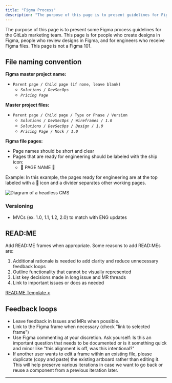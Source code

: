 ```yaml
---
title: "Figma Process"
description: "The purpose of this page is to present guidelines for Figma."
---
```


The purpose of this page is to present some Figma process guidelines for the GitLab marketing team. This page is for people who create designs in Figma, people who review designs in Figma, and for engineers who receive Figma files. This page is not a Figma 101.

## File naming convention

**Figma master project name:**

* `Parent page / Child page (if none, leave blank)`
  * *`Solutions / DevSecOps`*
  * *`Pricing Page`*

**Master project files:**

* `Parent page / Child page / Type or Phase / Version`
  * *`Solutions / DevSecOps / Wireframes / 1.0`*
  * *`Solutions / DevSecOps / Design / 1.0`*
  * *`Pricing Page / Mock / 1.0`*

**Figma file pages:**

* Page names should be short and clear
* Pages that are ready for engineering should be labeled with the ship icon:
  * 🚢 PAGE NAME 🚢

Example: In this example, the pages ready for engineering are at the top labeled with a 🚢 icon and a divider separates other working pages.

![Diagram of a headless CMS](/images/handbook/growth-marketing/figma-page-naming.png)

### Versioning

* MVCs (ex. 1.0, 1.1, 1.2, 2.0) to match with ENG updates

## READ:ME

Add READ:ME frames when appropriate. Some reasons to add READ:MEs are:

1. Additional rationale is needed to add clarity and reduce unnecessary feedback loops
1. Outline functionality that cannot be visually represented
1. List key decisions made in long issue and MR threads
1. Link to important issues or docs as needed

[READ:ME Template >](https://www.figma.com/file/9GzJNLpyzlFmiimnmEfyt7/README-Templates?node-id=0%3A1)

## Feedback loops

* Leave feedback in Issues and MRs when possible.
* Link to the Figma frame when necessary (check "link to selected frame")
* Use Figma commenting at your discretion. Ask yourself: Is this an important question that needs to be documented or is it something quick and minor like "this alignment is off, was this intentional?"
* If another user wants to edit a frame within an existing file, please duplicate (copy and paste) the existing artboard rather than editing it. This will help preserve various iterations in case we want to go back or reuse a component from a previous iteration later.

---
